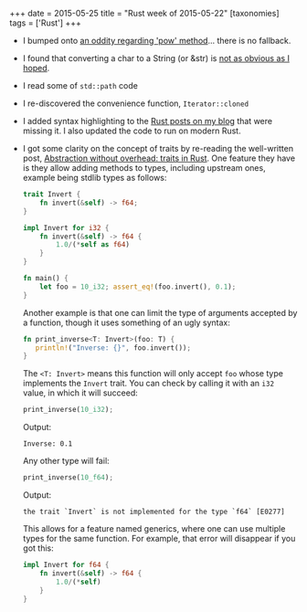 +++
date = 2015-05-25
title = "Rust week of 2015-05-22"
[taxonomies]
tags = ['Rust']
+++

-   I bumped onto [an oddity regarding 'pow' method]... there is no
    fallback.
-   I found that converting a char to a String (or &str) is [not as
    obvious as I hoped].
-   I read some of `std::path` code
-   I re-discovered the convenience function, `Iterator::cloned`
-   I added syntax highlighting to the [Rust posts on my blog] that were
    missing it. I also updated the code to run on modern Rust.
-   I got some clarity on the concept of traits by re-reading the
    well-written post, [Abstraction without overhead: traits in Rust].
    One feature they have is they allow adding methods to types,
    including upstream ones, example being stdlib types as follows:

    ```rust
    trait Invert {
        fn invert(&self) -> f64;
    }

    impl Invert for i32 {
        fn invert(&self) -> f64 {
            1.0/(*self as f64)
        }
    }

    fn main() {
        let foo = 10_i32; assert_eq!(foo.invert(), 0.1);
    }
    ```

    Another example is that one can limit the type of arguments accepted
    by a function, though it uses something of an ugly syntax:

    ```rust
    fn print_inverse<T: Invert>(foo: T) {
       println!("Inverse: {}", foo.invert());
    }
    ```

    The `<T: Invert>` means this function will only accept `foo` whose
    type implements the `Invert` trait. You can check by calling it with
    an `i32` value, in which it will succeed:

    ```rust
    print_inverse(10_i32);
    ```

    Output:

        Inverse: 0.1

    Any other type will fail:

    ```rust
    print_inverse(10_f64);
    ```

    Output:

        the trait `Invert` is not implemented for the type `f64` [E0277]

    This allows for a feature named generics, where one can use multiple
    types for the same function. For example, that error will disappear
    if you got this:

    ```rust
    impl Invert for f64 {
        fn invert(&self) -> f64 {
            1.0/(*self)
        }
    }
    ```

  [an oddity regarding 'pow' method]: http://stackoverflow.com/q/30413090/321731
  [not as obvious as I hoped]: http://stackoverflow.com/a/28003842/321731
  [Rust posts on my blog]: http://tshepang.github.io/tags/rust
  [Abstraction without overhead: traits in Rust]: http://blog.rust-lang.org/2015/05/11/traits.html

